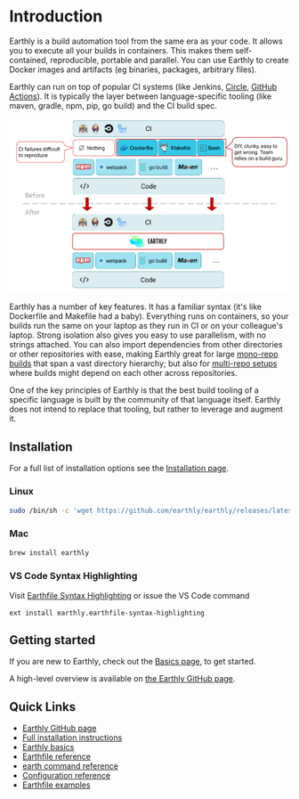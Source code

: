 # Introduction

Earthly is a build automation tool from the same era as your code. It allows you to execute all your builds in containers. This makes them self-contained, reproducible, portable and parallel. You can use Earthly to create Docker images and artifacts (eg binaries, packages, arbitrary files).

Earthly can run on top of popular CI systems (like Jenkins, [Circle](./examples/circle-integration.md), [GitHub Actions](./examples/gh-actions-integration.md)). It is typically the layer between language-specific tooling (like maven, gradle, npm, pip, go build) and the CI build spec.

![Earthly fits between language-specific tooling and the CI](img/integration-diagram.png)

Earthly has a number of key features. It has a familiar syntax (it's like Dockerfile and Makefile had a baby). Everything runs on containers, so your builds run the same on your laptop as they run in CI or on your colleague's laptop. Strong isolation also gives you easy to use parallelism, with no strings attached. You can also import dependencies from other directories or other repositories with ease, making Earthly great for large [mono-repo builds](./examples/monorepo.md) that span a vast directory hierarchy; but also for [multi-repo setups](./examples/multirepo.md) where builds might depend on each other across repositories.

One of the key principles of Earthly is that the best build tooling of a specific language is built by the community of that language itself. Earthly does not intend to replace that tooling, but rather to leverage and augment it.

## Installation

For a full list of installation options see the [Installation page](./installation/installation.md).

### Linux

```bash
sudo /bin/sh -c 'wget https://github.com/earthly/earthly/releases/latest/download/earth-linux-amd64 -O /usr/local/bin/earth && chmod +x /usr/local/bin/earth'
```

### Mac

```bash
brew install earthly
```

### VS Code Syntax Highlighting

Visit [Earthfile Syntax Highlighting](https://marketplace.visualstudio.com/items?itemName=earthly.earthfile-syntax-highlighting) or issue the VS Code command

```
ext install earthly.earthfile-syntax-highlighting
```

## Getting started

If you are new to Earthly, check out the [Basics page](./guides/basics.md), to get started.

A high-level overview is available on [the Earthly GitHub page](https://github.com/earthly/earthly).

## Quick Links

* [Earthly GitHub page](https://github.com/earthly/earthly)
* [Full installation instructions](./installation/installation.md)
* [Earthly basics](./guides/basics.md)
* [Earthfile reference](./earthfile/earthfile.md)
* [earth command reference](./earth-command/earth-command.md)
* [Configuration reference](./earth-config/earth-config.md)
* [Earthfile examples](./examples/examples.md)
